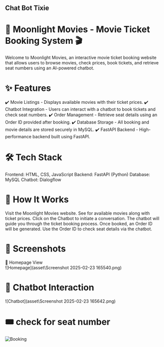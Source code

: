 ## Chat Bot Tixie
# 🌙 Moonlight Movies - Movie Ticket Booking System 🎬
Welcome to Moonlight Movies, an interactive movie ticket booking website that allows users to browse movies, check prices, book tickets, and retrieve seat numbers using an AI-powered chatbot.

# ✨ Features
✔️ Movie Listings - Displays available movies with their ticket prices.
✔️ Chatbot Integration - Users can interact with a chatbot to book tickets and check seat numbers.
✔️ Order Management - Retrieve seat details using an Order ID provided after booking.
✔️ Database Storage - All booking and movie details are stored securely in MySQL.
✔️ FastAPI Backend - High-performance backend built using FastAPI.

# 🛠️ Tech Stack
Frontend: HTML, CSS, JavaScript
Backend: FastAPI (Python)
Database: MySQL
Chatbot: Dialogflow

# 🚀 How It Works
Visit the Moonlight Movies website.
See for available movies along with ticket prices.
Click on the Chatbot to initiate a conversation.
The chatbot will guide you through the ticket booking process.
Once booked, an Order ID will be generated.
Use the Order ID to check seat details via the chatbot.
 
# 📸 Screenshots
🎥 Homepage View  
![Homepage](asset\Screenshot 2025-02-23 165540.png)  

# 🤖 Chatbot Interaction  
![Chatbot](asset\Screenshot 2025-02-23 165642.png)  

# 🎟️ check for seat number  
![Booking](assets/booking.png)  
